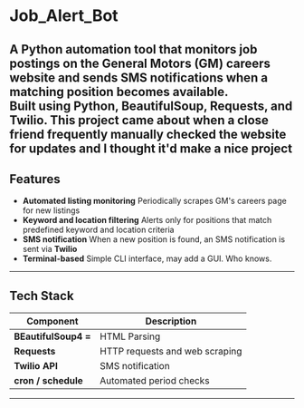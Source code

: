 # Job_Alert_Bot
A Python automation tool that monitors job postings on the **General Motors (GM)** careers website and sends SMS notifications when a matching position becomes available.  
Built using **Python**, **BeautifulSoup**, **Requests**, and **Twilio**. This project came about when a close friend frequently manually checked the website for updates and I thought it'd make a nice project
---
## Features 
- **Automated listing monitoring** Periodically scrapes GM's careers page for new listings
- **Keyword and location filtering** Alerts only for positions that match predefined keyword and location criteria
- **SMS notification** When a new position is found, an SMS notification is sent via **Twilio**
- **Terminal-based** Simple CLI interface, may add a GUI. Who knows.
---
## Tech Stack
| Component | Description |
|-----------|-------------|
| **BEautifulSoup4 =** | HTML Parsing |
| **Requests** | HTTP requests and web scraping |
| **Twilio API** | SMS notification |
| **cron / schedule** | Automated period checks |
---


